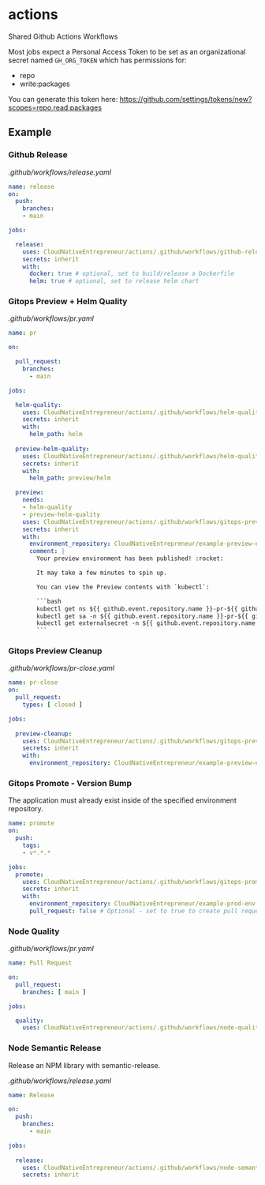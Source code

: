 # actions

Shared Github Actions Workflows

Most jobs expect a Personal Access Token to be set as an organizational secret named `GH_ORG_TOKEN` which has permissions for:
* repo
* write:packages

You can generate this token here: https://github.com/settings/tokens/new?scopes=repo,read:packages

## Example

### Github Release

*.github/workflows/release.yaml*
```yaml
name: release
on:
  push:
    branches:
    - main

jobs:

  release:
    uses: CloudNativeEntrepreneur/actions/.github/workflows/github-release.yaml@main
    secrets: inherit
    with:
      docker: true # optional, set to build/release a Dockerfile
      helm: true # optional, set to release helm chart
```

### Gitops Preview + Helm Quality

*.github/workflows/pr.yaml*
```yaml
name: pr

on:

  pull_request:
    branches:
      - main

jobs:

  helm-quality:
    uses: CloudNativeEntrepreneur/actions/.github/workflows/helm-quality.yaml@main
    secrets: inherit
    with:
      helm_path: helm
  
  preview-helm-quality:
    uses: CloudNativeEntrepreneur/actions/.github/workflows/helm-quality.yaml@main
    secrets: inherit
    with:
      helm_path: preview/helm

  preview:
    needs:
    - helm-quality
    - preview-helm-quality
    uses: CloudNativeEntrepreneur/actions/.github/workflows/gitops-preview.yaml@main
    secrets: inherit
    with:
      environment_repository: CloudNativeEntrepreneur/example-preview-envs
      comment: |
        Your preview environment has been published! :rocket:

        It may take a few minutes to spin up.

        You can view the Preview contents with `kubectl`:

        ```bash
        kubectl get ns ${{ github.event.repository.name }}-pr-${{ github.event.pull_request.number }}-preview
        kubectl get sa -n ${{ github.event.repository.name }}-pr-${{ github.event.pull_request.number }}-preview
        kubectl get externalsecret -n ${{ github.event.repository.name }}-pr-${{ github.event.pull_request.number }}-preview
        ```
```

### Gitops Preview Cleanup

*.github/workflows/pr-close.yaml*

```yaml
name: pr-close
on:
  pull_request:
    types: [ closed ]

jobs:
  
  preview-cleanup:
    uses: CloudNativeEntrepreneur/actions/.github/workflows/gitops-preview-cleanup.yaml@main
    secrets: inherit
    with:
      environment_repository: CloudNativeEntrepreneur/example-preview-envs
```

### Gitops Promote - Version Bump

The application must already exist inside of the specified environment repository.

```yaml
name: promote
on:
  push:
    tags:
    - v*.*.*

jobs:
  promote:
    uses: CloudNativeEntrepreneur/actions/.github/workflows/gitops-promote-version-bump.yaml@main
    secrets: inherit
    with:
      environment_repository: CloudNativeEntrepreneur/example-prod-env
      pull_request: false # Optional - set to true to create pull request instead of pushing to the default branch
```

### Node Quality

*.github/workflows/pr.yaml*
```yaml
name: Pull Request

on:
  pull_request:
    branches: [ main ]

jobs:

  quality:
    uses: CloudNativeEntrepreneur/actions/.github/workflows/node-quality.yaml@main
```

### Node Semantic Release

Release an NPM library with semantic-release.

*.github/workflows/release.yaml*
```yaml
name: Release

on:
  push:
    branches:
      - main

jobs:
  
  release:
    uses: CloudNativeEntrepreneur/actions/.github/workflows/node-semantic-release.yaml@main
    secrets: inherit
```
